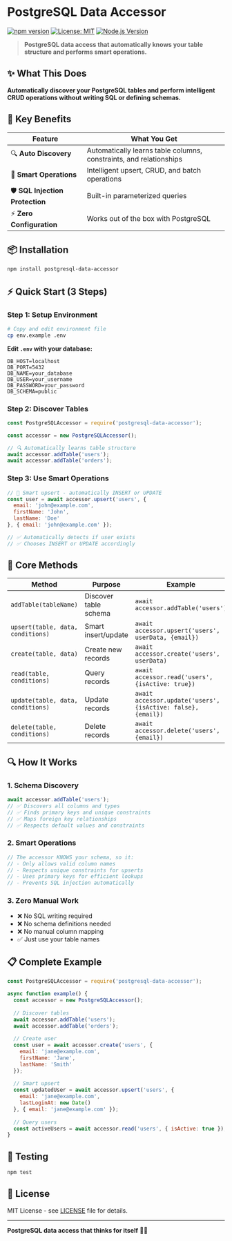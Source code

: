 # PostgreSQL Data Accessor

[![npm version](https://badge.fury.io/js/postgresql-data-accessor.svg)](https://badge.fury.io/js/postgresql-data-accessor)
[![License: MIT](https://img.shields.io/badge/License-MIT-yellow.svg)](https://opensource.org/licenses/MIT)
[![Node.js Version](https://img.shields.io/badge/node-%3E%3D14.0.0-brightgreen.svg)](https://nodejs.org/)

> **PostgreSQL data access that automatically knows your table structure and performs smart operations.**

## ✨ **What This Does**

**Automatically discover your PostgreSQL tables and perform intelligent CRUD operations without writing SQL or defining schemas.**

## 🚀 **Key Benefits**

| Feature | What You Get |
|---------|--------------|
| 🔍 **Auto Discovery** | Automatically learns table columns, constraints, and relationships |
| 🧠 **Smart Operations** | Intelligent upsert, CRUD, and batch operations |
| 🛡️ **SQL Injection Protection** | Built-in parameterized queries |
| ⚡ **Zero Configuration** | Works out of the box with PostgreSQL |

## 📦 **Installation**

```bash
npm install postgresql-data-accessor
```

## ⚡ **Quick Start (3 Steps)**

### **Step 1: Setup Environment**
```bash
# Copy and edit environment file
cp env.example .env
```

**Edit `.env` with your database:**
```env
DB_HOST=localhost
DB_PORT=5432
DB_NAME=your_database
DB_USER=your_username
DB_PASSWORD=your_password
DB_SCHEMA=public
```

### **Step 2: Discover Tables**
```javascript
const PostgreSQLAccessor = require('postgresql-data-accessor');

const accessor = new PostgreSQLAccessor();

// 🔍 Automatically learns table structure
await accessor.addTable('users');
await accessor.addTable('orders');
```

### **Step 3: Use Smart Operations**
```javascript
// 🧠 Smart upsert - automatically INSERT or UPDATE
const user = await accessor.upsert('users', {
  email: 'john@example.com',
  firstName: 'John',
  lastName: 'Doe'
}, { email: 'john@example.com' });

// ✅ Automatically detects if user exists
// ✅ Chooses INSERT or UPDATE accordingly
```

## 🎯 **Core Methods**

| Method | Purpose | Example |
|--------|---------|---------|
| `addTable(tableName)` | Discover table schema | `await accessor.addTable('users')` |
| `upsert(table, data, conditions)` | Smart insert/update | `await accessor.upsert('users', userData, {email})` |
| `create(table, data)` | Create new records | `await accessor.create('users', userData)` |
| `read(table, conditions)` | Query records | `await accessor.read('users', {isActive: true})` |
| `update(table, data, conditions)` | Update records | `await accessor.update('users', {isActive: false}, {email})` |
| `delete(table, conditions)` | Delete records | `await accessor.delete('users', {email})` |

## 🔍 **How It Works**

### **1. Schema Discovery**
```javascript
await accessor.addTable('users');
// ✅ Discovers all columns and types
// ✅ Finds primary keys and unique constraints  
// ✅ Maps foreign key relationships
// ✅ Respects default values and constraints
```

### **2. Smart Operations**
```javascript
// The accessor KNOWS your schema, so it:
// - Only allows valid column names
// - Respects unique constraints for upserts
// - Uses primary keys for efficient lookups
// - Prevents SQL injection automatically
```

### **3. Zero Manual Work**
- ❌ No SQL writing required
- ❌ No schema definitions needed
- ❌ No manual column mapping
- ✅ Just use your table names

## 📋 **Complete Example**

```javascript
const PostgreSQLAccessor = require('postgresql-data-accessor');

async function example() {
  const accessor = new PostgreSQLAccessor();
  
  // Discover tables
  await accessor.addTable('users');
  await accessor.addTable('orders');
  
  // Create user
  const user = await accessor.create('users', {
    email: 'jane@example.com',
    firstName: 'Jane',
    lastName: 'Smith'
  });
  
  // Smart upsert
  const updatedUser = await accessor.upsert('users', {
    email: 'jane@example.com',
    lastLoginAt: new Date()
  }, { email: 'jane@example.com' });
  
  // Query users
  const activeUsers = await accessor.read('users', { isActive: true });
}
```

## 🧪 **Testing**

```bash
npm test
```

## 📄 **License**

MIT License - see [LICENSE](LICENSE) file for details.

---

**PostgreSQL data access that thinks for itself** 🧠✨
